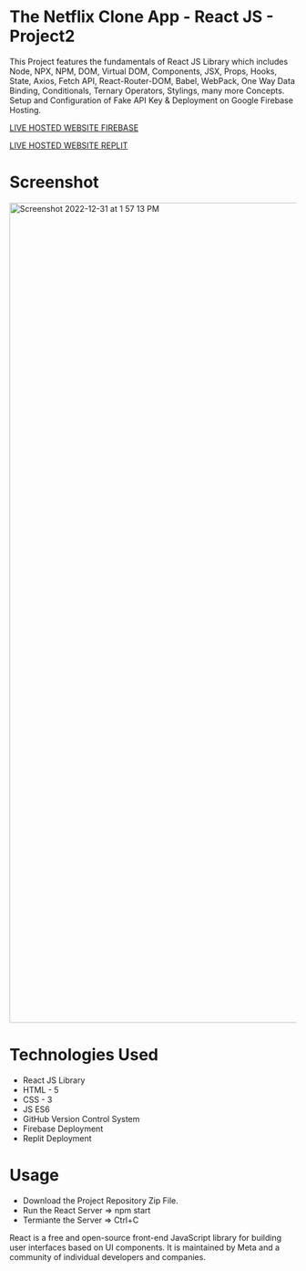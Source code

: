 # The Netflix Clone App - React JS - Project2

This Project features the fundamentals of React JS Library which includes Node, NPX, NPM, DOM, Virtual DOM, Components, JSX, Props, Hooks, State, Axios, Fetch API, React-Router-DOM, Babel, WebPack, One Way Data Binding, Conditionals, Ternary Operators, Stylings, many more Concepts. Setup and Configuration of Fake API Key &amp; Deployment on Google Firebase Hosting.

[LIVE HOSTED WEBSITE FIREBASE]()

[LIVE HOSTED WEBSITE REPLIT]()

# Screenshot

<img width="1437" alt="Screenshot 2022-12-31 at 1 57 13 PM" src="https://user-images.githubusercontent.com/115470266/210130488-0ffd27f5-d488-4157-b306-f0d8d95a6237.png">

# Technologies Used

- React JS Library
- HTML - 5
- CSS - 3
- JS ES6
- GitHub Version Control System
- Firebase Deployment
- Replit Deployment

# Usage

- Download the Project Repository Zip File.
- Run the React Server => npm start
- Termiante the Server => Ctrl+C

React is a free and open-source front-end JavaScript library for building user interfaces based on UI components. It is maintained by Meta and a community of individual developers and companies.

